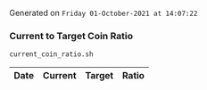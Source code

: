 Generated on `Friday 01-October-2021 at 14:07:22`

### Current to Target Coin Ratio
`current_coin_ratio.sh`

Date|Current|Target|Ratio
---|---|---|---

